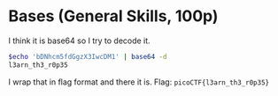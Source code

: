# Bases (General Skills, 100p)
I think it is base64 so I try to decode it.
```bash
$echo 'bDNhcm5fdGgzX3IwcDM1' | base64 -d
l3arn_th3_r0p35
```
I wrap that in flag format and there it is.
Flag: `picoCTF{l3arn_th3_r0p35}`

